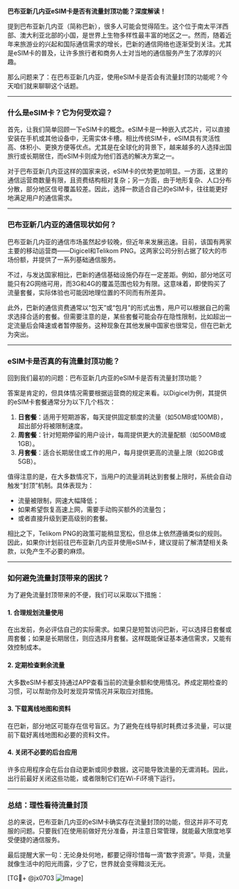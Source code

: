 **巴布亚新几内亚eSIM卡是否有流量封顶功能？深度解读！**

提到巴布亚新几内亚（简称巴新），很多人可能会觉得陌生。这个位于南太平洋西部、澳大利亚北部的小国，是世界上生物多样性最丰富的地区之一。然而，随着近年来旅游业的兴起和国际通信需求的增长，巴新的通信网络也逐渐受到关注。尤其是eSIM卡的普及，让许多旅行者和商务人士对当地的通信服务产生了浓厚的兴趣。

那么问题来了：在巴布亚新几内亚，使用eSIM卡是否会有流量封顶的功能呢？今天咱们就来聊聊这个话题。

---

### **什么是eSIM卡？它为何受欢迎？**

首先，让我们简单回顾一下eSIM卡的概念。eSIM卡是一种嵌入式芯片，可以直接安装在手机或其他设备中，无需实体卡槽。相比传统SIM卡，eSIM具有灵活性高、体积小、更换方便等优点。尤其是在全球化的背景下，越来越多的人选择出国旅行或长期居住，而eSIM卡则成为他们首选的解决方案之一。

对于巴布亚新几内亚这样的国家来说，eSIM卡的优势更加明显。一方面，这里的通信运营商数量有限，且资费结构相对复杂；另一方面，由于地形复杂、人口分布分散，部分地区信号覆盖较差。因此，选择一款适合自己的eSIM卡，往往能更好地满足用户的通信需求。

---

### **巴布亚新几内亚的通信现状如何？**

巴布亚新几内亚的通信市场虽然起步较晚，但近年来发展迅速。目前，该国有两家主要的移动运营商——Digicel和Telikom PNG。这两家公司分别占据了较大的市场份额，并提供了一系列基础通信服务。

不过，与发达国家相比，巴新的通信基础设施仍存在一定差距。例如，部分地区可能只有2G网络可用，而3G和4G的覆盖范围也较为有限。这意味着，即使购买了流量套餐，实际体验也可能因地理位置的不同而有所差异。

此外，巴新的通信资费通常以“包天”或“包月”的形式出售，用户可以根据自己的需求选择合适的套餐。但需要注意的是，某些套餐可能会存在隐性限制，比如超出一定流量后会降速或者暂停服务。这种现象在其他发展中国家也很常见，但在巴新尤为突出。

---

### **eSIM卡是否真的有流量封顶功能？**

回到我们最初的问题：巴布亚新几内亚的eSIM卡是否有流量封顶功能？

答案是肯定的，但具体情况需要根据运营商的规定来看。以Digicel为例，其提供的eSIM卡套餐通常分为以下几个档次：

1. **日套餐**：适用于短期游客，每天提供固定额度的流量（如50MB或100MB），超出部分将被限制速度。
2. **周套餐**：针对短期停留的用户设计，每周提供更大的流量配额（如500MB或1GB）。
3. **月套餐**：适合长期居住或工作的用户，每月提供更高的流量上限（如2GB或5GB）。

值得注意的是，在大多数情况下，当用户的流量消耗达到套餐上限时，系统会自动触发“封顶”机制。具体表现为：
- 流量被限制，网速大幅降低；
- 如果希望恢复高速上网，需要手动购买额外的流量包；
- 或者直接升级到更高级别的套餐。

相比之下，Telikom PNG的政策可能稍显宽松，但总体上依然遵循类似的规则。因此，如果你计划前往巴布亚新几内亚并使用eSIM卡，建议提前了解清楚相关条款，以免产生不必要的麻烦。

---

### **如何避免流量封顶带来的困扰？**

为了避免流量封顶带来的不便，我们可以采取以下措施：

#### 1. **合理规划流量使用**
   在出发前，务必评估自己的实际需求。如果只是短暂访问巴新，可以选择日套餐或周套餐；如果是长期居住，则应选择月套餐。这样既能保证基本通信需求，又能有效控制成本。

#### 2. **定期检查剩余流量**
   大多数eSIM卡都支持通过APP查看当前的流量余额和使用情况。养成定期检查的习惯，可以帮助你及时发现异常情况并采取应对措施。

#### 3. **下载离线地图和资料**
   在巴新，部分地区可能存在信号盲区。为了避免在线导航时耗费过多流量，可以提前下载好离线地图和必要的资料文件。

#### 4. **关闭不必要的后台应用**
   许多应用程序会在后台自动更新或同步数据，这可能导致流量的无谓消耗。因此，出行前最好关闭这些功能，或者限制它们在Wi-Fi环境下运行。

---

### **总结：理性看待流量封顶**

总的来说，巴布亚新几内亚的eSIM卡确实存在流量封顶的功能，但这并非不可克服的问题。只要我们在使用前做好充分准备，并注意日常管理，就能最大限度地享受便捷的通信服务。

最后提醒大家一句：无论身处何地，都要记得珍惜每一滴“数字资源”。毕竟，流量就像生活中的阳光雨露，少了它，世界就会变得黯淡无光。

[TG💪+ @jx0703 ![Image](https://github.com/user-attachments/assets/dbca1d08-cadb-493c-b0ec-ad6f7a83f270)]